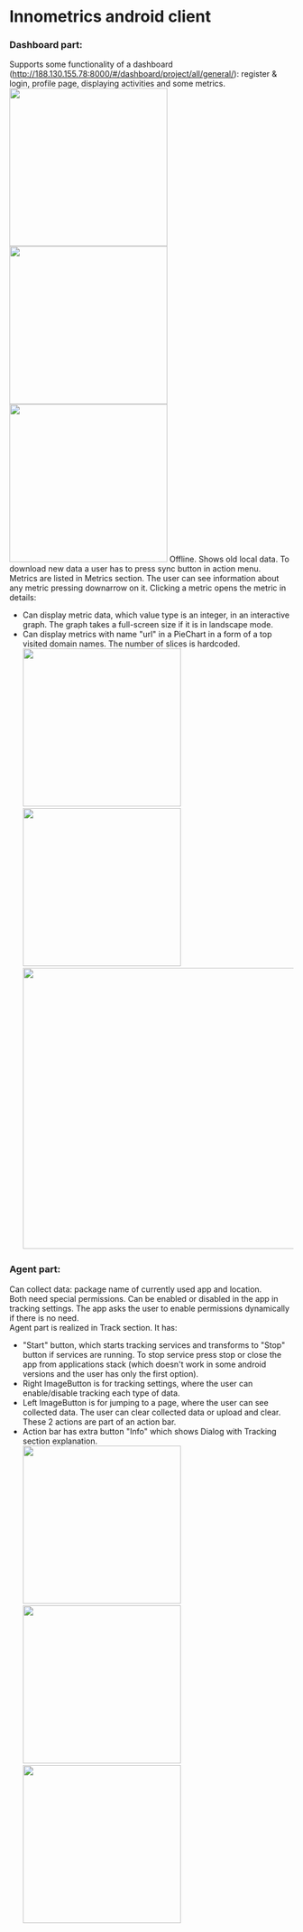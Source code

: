 # Innometrics android client
### Dashboard part:
Supports some functionality of a dashboard (http://188.130.155.78:8000/#/dashboard/project/all/general/): register & login, profile page, displaying activities and some metrics.  
<img src="https://github.com/InnopolisUniversity/innometrics-android-agent/blob/master/images/login.jpg" width="280">
<img src="https://github.com/InnopolisUniversity/innometrics-android-agent/blob/master/images/register.jpg" width="280">
<img src="https://github.com/InnopolisUniversity/innometrics-android-agent/blob/master/images/metrics.jpg" width="280">
Offline. Shows old local data. To download new data a user has to press sync button in action menu.  
Metrics are listed in Metrics section. The user can see information about any metric pressing downarrow on it. Clicking a metric opens the metric in details:
 - Can display metric data, which value type is an integer, in an interactive graph. The graph takes a full-screen size if it is in landscape mode. 
 - Can display metrics with name "url" in a PieChart in a form of a top visited domain names. The number of slices is hardcoded.  
 <img src="https://github.com/InnopolisUniversity/innometrics-android-agent/blob/master/images/int_metrics_portrait.jpg" width="280"><img src="https://github.com/InnopolisUniversity/innometrics-android-agent/blob/master/images/urls.jpg" width="280"><img src="https://github.com/InnopolisUniversity/innometrics-android-agent/blob/master/images/int_metrics_landscape.jpg" width="498">
### Agent part:
Can collect data: package name of currently used app and location.  
Both need special permissions. Can be enabled or disabled in the app in tracking settings. The app asks the user to enable permissions dynamically if there is no need.  
Agent part is realized in Track section. It has:
- "Start" button, which starts tracking services and transforms to "Stop" button if services are running. To stop service press stop or close the app from applications stack (which doesn't work in some android versions and the user has only the first option).
- Right ImageButton is for tracking settings, where the user can enable/disable tracking each type of data.
- Left ImageButton is for jumping to a page, where the user can see collected data. The user can clear collected data or upload and clear. These 2 actions are part of an action bar.
- Action bar has extra button "Info" which shows Dialog with Tracking section explanation.  
<img src="https://github.com/InnopolisUniversity/innometrics-android-agent/blob/master/images/tracking_fragment.jpg" width="280"><img src="https://github.com/InnopolisUniversity/innometrics-android-agent/blob/master/images/apps.jpg" width="280"><img src="https://github.com/InnopolisUniversity/innometrics-android-agent/blob/master/images/locatins.jpg" width="280">
